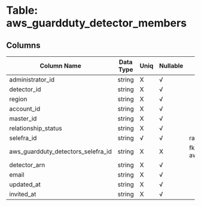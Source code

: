 # Table: aws_guardduty_detector_members

## Columns 

|  Column Name   |  Data Type  | Uniq | Nullable | Description | 
|  ----  | ----  | ----  | ----  | ---- | 
| administrator_id | string | X | √ |  | 
| detector_id | string | X | √ |  | 
| region | string | X | √ |  | 
| account_id | string | X | √ |  | 
| master_id | string | X | √ |  | 
| relationship_status | string | X | √ |  | 
| selefra_id | string | √ | √ | random id | 
| aws_guardduty_detectors_selefra_id | string | X | X | fk to aws_guardduty_detectors.selefra_id | 
| detector_arn | string | X | √ |  | 
| email | string | X | √ |  | 
| updated_at | string | X | √ |  | 
| invited_at | string | X | √ |  | 


